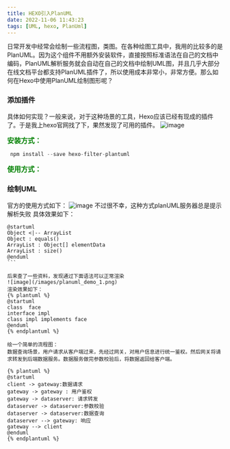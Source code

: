 ```yaml
---
title: HEXO引入PlanUML
date: 2022-11-06 11:43:23
tags: [UML, hexo, PlanUml]
---
```


日常开发中经常会绘制一些流程图，类图。在各种绘图工具中，我用的比较多的是PlanUML。因为这个组件不用额外安装软件，直接按照标准语法在自己的文档中编码，PlanUML解析服务就会自动在自己的文档中绘制UML图，并且几乎大部分在线文档平台都支持PlanUML插件了，所以使用成本非常小，非常方便。那么如何在Hexo中使用PlanUML绘制图形呢？

### 添加插件
具体如何实现？一般来说，对于这种场景的工具，Hexo应该已经有现成的插件了。于是我上hexo官网找了下，果然发现了可用的插件。 
![image](/images/plugin.png)

<font size=3 color=green><strong>安装方式：</strong></font>
```js
 npm install --save hexo-filter-plantuml
```

<font size=3 color=green><strong>使用方式：</strong></font>

### 绘制UML
官方的使用方式如下：
![image](/images/planuml_use_1.png)
不过很不幸，这种方式planUML服务器总是提示解析失败
具体效果如下：
```plantuml
@startuml
Object <|-- ArrayList
Object : equals()
ArrayList : Object[] elementData
ArrayList : size()
@enduml
​```

后来查了一些资料，发现通过下面语法可以正常渲染
![image](/images/planuml_demo_1.png)
渲染效果如下：
{% plantuml %}
@startuml
class  face
interface impl
class impl implements face
@enduml
{% endplantuml %}

绘一个简单的流程图：
数据查询场景，用户请求从客户端过来，先经过网关，对用户信息进行统一鉴权。然后网关将请求转发到后端数据服务。数据服务做完参数校验后，将数据返回给客户端。

{% plantuml %}
@startuml
client -> gateway:数据请求
gateway -> gateway : 用户鉴权
gateway -> dataserver: 请求转发
dataserver -> dataserver:参数校验
dataserver -> dataserver:数据查询
dataserver --> gateway: 响应
gateway --> client
@enduml
{% endplantuml %}

